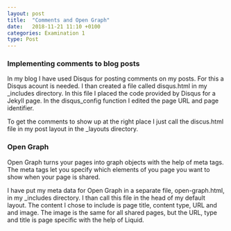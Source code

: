 ```yaml
---
layout: post
title:  "Comments and Open Graph"
date:   2018-11-21 11:10 +0100
categories: Examination 1
type: Post
---
```

<div class="post-meta">
<h3>Implementing comments to blog posts</h3>
<p>In my blog I have used Disqus for posting comments on my posts. For this a Disqus acount is needed. I than created a file called disqus.html in my _includes directory. In this file I placed the code provided by Disqus for a Jekyll page. In the disqus_config function I edited the page URL and page identifier.</p>
<p>To get the comments to show up at the right place I just call the discus.html file in my post layout in the _layouts directory.</p>

<h3>Open Graph</h3>
<p>Open Graph turns your pages into graph objects with the help of meta tags.
The meta tags let you specify which elements of you page you want to show when your page is shared.</p>
<p>I have put my meta data for Open Graph in a separate file, open-graph.html, in my _includes directory. I than call this file in the head of my default layout. The content I chose to include is page title, content type, URL and and image. The image is the same for all shared pages, but the URL, type and title is page specific with the help of Liquid.</p>
</div>